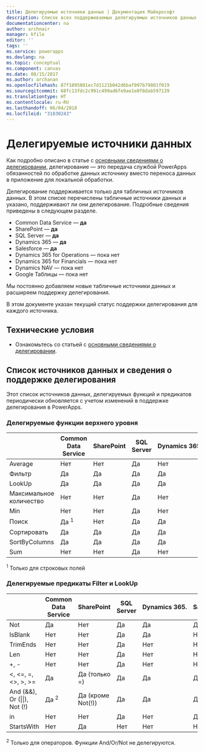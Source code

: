 ```yaml
---
title: Делегируемые источники данных | Документация Майкрософт
description: Список всех поддерживаемых делегируемых источников данных
documentationcenter: na
author: archnair
manager: kfile
editor: ''
tags: ''
ms.service: powerapps
ms.devlang: na
ms.topic: conceptual
ms.component: canvas
ms.date: 08/15/2017
ms.author: archanan
ms.openlocfilehash: 87f1895801ec7d1121b042d6baf097b79801f019
ms.sourcegitcommit: 68fc13fdc2c991c499ad6fe9ae1e0f8dab597139
ms.translationtype: HT
ms.contentlocale: ru-RU
ms.lasthandoff: 06/04/2018
ms.locfileid: "31830243"
---
```

# <a name="delegable-data-sources"></a>Делегируемые источники данных
Как подробно описано в статье с [основными сведениями о делегировании](delegation-overview.md), делегирование — это передача службой PowerApps обязанностей по обработке данных источнику вместо переноса данных в приложение для локальной обработки.

Делегирование поддерживается только для табличных источников данных. В этом списке перечислены табличные источники данных и указано, поддерживают ли они делегирование. Подробные сведения приведены в следующем разделе.

* Common Data Service — **да**
* SharePoint — **да**
* SQL Server — **да**
* Dynamics 365 — **да**
* Salesforce — **да**
* Dynamics 365 for Operations — пока нет
* Dynamics 365 for Financials — пока нет
* Dynamics NAV — пока нет
* Google Таблицы — пока нет

Мы постоянно добавляем новые табличные источники данных и расширяем поддержку делегирования.

В этом документе указан текущий статус поддержки делегирования для каждого источника.

## <a name="prerequisites"></a>Технические условия

* Ознакомьтесь со статьей с [основными сведениями о делегировании](delegation-overview.md).

## <a name="list-of-data-sources-and-supported-delegation"></a>Список источников данных и сведения о поддержке делегирования
Этот список источников данных, делегируемых функций и предикатов периодически обновляется с учетом изменений в поддержке делегирования в PowerApps.

### <a name="top-level-delegable-functions"></a>Делегируемые функции верхнего уровня
| &nbsp; | Common Data Service | SharePoint | SQL Server | Dynamics 365. | Salesforce |
| --- | --- | --- | --- | --- | --- |
| Average |Нет |Нет |Да |Нет |Нет |
| Фильтр |Да |Да |Да |Да |Да |
| LookUp |Да |Да |Да |Да |Да |
| Максимальное количество |Нет |Нет |Да |Нет |Нет |
| Min |Нет |Нет |Да |Нет |Нет |
| Поиск |Да <sup>1</sup> |Нет |Да |Да |Да |
| Сортировать |Да |Да |Да |Да |Да |
| SortByColumns |Да |Да |Да |Да |Да |
| Sum |Нет |Нет |Да |Нет |Нет |

<sup>1</sup> Только для строковых полей

### <a name="filter-and-lookup-delegable-predicates"></a>Делегируемые предикаты Filter и LookUp
| &nbsp; | Common Data Service | SharePoint | SQL Server | Dynamics 365. | Salesforce |
| --- | --- | --- | --- | --- | --- |
| Not |Да |Нет |Да |Да |Да |
| IsBlank |Нет |Нет |Да |Да |Нет |
| TrimEnds |Нет |Нет |Да |Нет |Нет |
| Len |Нет |Нет |Да |Нет |Нет |
| +, - |Нет |Нет |Да |Нет |Нет |
| <, <=, =, <>, >, >= |Да |Да (только =) |Да |Да |Да |
| And (&&), Or (&#124;&#124;), Not (!) |Да <sup>2</sup> |Да (кроме Not(!)) |Да |Да |Да |
| in |Нет |Нет |Да |Нет |Да |
| StartsWith |Нет |Да |Нет |Нет |Нет |

<sup>2</sup> Только для операторов. Функции And/Or/Not не делегируются.
